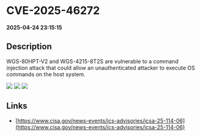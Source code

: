 # CVE-2025-46272

**2025-04-24 23:15:15**

## Description
WGS-80HPT-V2 and WGS-4215-8T2S are vulnerable to a command injection 
attack that could allow an unauthenticated attacker to execute OS 
commands on the host system.

![](https://img.shields.io/static/v1?label=Score&message=9.3&color=red)
![](https://img.shields.io/static/v1?label=Severity&message=CRITICAL&color=red)
![](https://img.shields.io/static/v1?label=CWE&message=RCE&color=green)

## Links
- [https://www.cisa.gov/news-events/ics-advisories/icsa-25-114-06](https://www.cisa.gov/news-events/ics-advisories/icsa-25-114-06)
